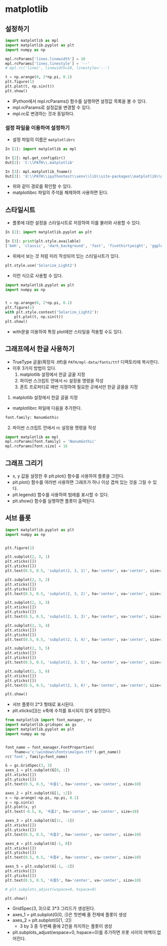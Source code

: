 # matplotlib

## 설정하기
```py
import matplotlib as mpl
import matplotlib.pyplot as plt
import numpy as np

mpl.rcParams['lines.linewidth'] = 10
mpl.rcParams['lines.linestyle'] = '--'
# mpl.rc('lines', linewidth=10, linestyle='--')

t = np.arange(0, 2*np.pi, 0.1)
plt.figure(1)
plt.plot(t, np.sin(t))
plt.show()
```

* IPython에서 mpl.rcParams() 함수를 실행하면 설정값 목록을 볼 수 있다.
* mpl.rcParams로 설정값을 변경할 수 있다.
* mpl.rc로 변경하는 것과 동일하다.

### 설정 파일을 이용하여 설정하기
* 설정 파일의 이름은 `matplotlibrc`

```py
In [1]: import matplotlib as mpl

In [2]: mpl.get_configdir()
Out[2]: 'C:\\PATH\\.matplotlib'

In [3]: mpl.matplotlib_fname()
Out[3]: 'd:\\PATH\\ipythontest\\venv\\lib\\site-packages\\matplotlib\\mpl-data\\matplotlibrc'
```
* 위와 같이 경로를 확인할 수 있다.
* matplotlibrc 파일의 주석을 해제하여 사용하면 된다.

## 스타일시트
* 플롯에 대한 설정을 스타일시트로 저장하여 이를 불러와 사용할 수 있다.

```py
In [2]: import matplotlib.pyplot as plt

In [3]: print(plt.style.available)
['bmh', 'classic', 'dark_background', 'fast', 'fivethirtyeight', 'ggplot', 'grayscale', 'seaborn-bright', 'seaborn-colorblind', 'seaborn-dark-palette', 'seaborn-dark', 'seaborn-darkgrid', 'seaborn-deep', 'seaborn-muted', 'seaborn-notebook', 'seaborn-paper', 'seaborn-pastel', 'seaborn-poster', 'seaborn-talk', 'seaborn-ticks', 'seaborn-white', 'seaborn-whitegrid', 'seaborn', 'Solarize_Light2', '_classic_test']
```
* 위에서 보는 것 처럼 미리 작성되어 있는 스타일시트가 있다.

```py
plt.style.use('Solarize_Light2')
```
* 이런 식으로 사용할 수 있다.

```py
import matplotlib.pyplot as plt
import numpy as np


t = np.arange(0, 2*np.pi, 0.1)
plt.figure(1)
with plt.style.context('Solarize_Light2'):
    plt.plot(t, np.sin(t))
plt.show()
```
* with문을 이용하여 특정 plot에만 스타일을 적용할 수도 있다.

## 그래프에서 한글 사용하기
* TrueType 글꼴(확장자 .ttf)을 `PATH/mpl-data/fonts/ttf` 디렉토리에 복사한다.
* 이후 3가지 방법이 있다.
    1. matplotlib 설정에서 한글 글꼴 지정
    2. 파이썬 스크립트 안에서 rc 설정용 명령을 작성
    3. 폰트 프로퍼티로 매번 지정하여 필요한 곳에서만 한글 글꼴을 지정

1. matplotlib 설정에서 한글 글꼴 지정
* matplotlibrc 파일에 다음을 추가한다.
```py
font.family: NanumGothic
```

2. 파이썬 스크립트 안에서 rc 설정용 명령을 작성
```py
import matplotlib as mpl
mpl.rcParams[font.family] = 'NanumGothic'
mpl.rcParams[font.size] = 16
```

## 그래프 그리기
* x, y 값을 설정한 후 plt.plot() 함수를 사용하여 플롯을 그린다.
* plt.plot() 함수를 여러번 사용하면 그래프가 하나 이상 겹쳐 있는 것을 그릴 수 있다.
* plt.legend() 함수를 사용하여 범례를 표시할 수 있다.
* plt.show() 함수를 실행하면 플롯이 출력된다.

## 서브 플롯
```py
import matplotlib.pyplot as plt
import numpy as np


plt.figure(1)

plt.subplot(2, 3, 1)
plt.xticks([])
plt.yticks([])
plt.text(0.5, 0.5, 'subplot(2, 3, 1)', ha='center', va='center', size=10)

plt.subplot(2, 3, 2)
plt.xticks([])
plt.yticks([])
plt.text(0.5, 0.5, 'subplot(2, 3, 2)', ha='center', va='center', size=10)

plt.subplot(2, 3, 3)
plt.xticks([])
plt.yticks([])
plt.text(0.5, 0.5, 'subplot(2, 3, 3)', ha='center', va='center', size=10)

plt.subplot(2, 3, 4)
plt.xticks([])
plt.yticks([])
plt.text(0.5, 0.5, 'subplot(2, 3, 4)', ha='center', va='center', size=10)

plt.subplot(2, 3, 5)
plt.xticks([])
plt.yticks([])
plt.text(0.5, 0.5, 'subplot(2, 3, 5)', ha='center', va='center', size=10)

plt.subplot(2, 3, 6)
plt.xticks([])
plt.yticks([])
plt.text(0.5, 0.5, 'subplot(2, 3, 6)', ha='center', va='center', size=10)

plt.show()
```
* 서브 플롯이 2*3 형태로 표시된다.
* plt.xticks([])는 x축에 수치를 표시되지 않게 설정한다.

```py
from matplotlib import font_manager, rc
import matplotlib.gridspec as gs
import matplotlib.pyplot as plt
import numpy as np


font_name = font_manager.FontProperties(
    fname=u'c:\windows\Fonts\malgun.ttf').get_name()
rc('font', family=font_name)

G = gs.GridSpec(3, 3)
axes_1 = plt.subplot(G[0, :])
plt.xticks([])
plt.yticks([])
plt.text(0.5, 0.5, '속틀1', ha='center', va='center', size=10)

axes_2 = plt.subplot(G[1, :2])
x = np.arange(-np.pi, np.pi, 0.1)
y = np.sin(x)
plt.plot(x, y)
plt.text(-0.5, 0, '속틀2', ha='center', va='center', size=10)

axes_3 = plt.subplot(G[1:, -1])
plt.xticks([])
plt.yticks([])
plt.text(0.5, 0.5, '속틀3', ha='center', va='center', size=10)

axes_4 = plt.subplot(G[-1, 0])
plt.xticks([])
plt.yticks([])
plt.text(0.5, 0.5, '속틀4', ha='center', va='center', size=10)

axes_5 = plt.subplot(G[-1, -2])
plt.xticks([])
plt.yticks([])
plt.text(0.5, 0.5, '속틀5', ha='center', va='center', size=10)

# plt.subplots_adjust(wspace=0, hspace=0)

plt.show()
```
* GridSpec(3, 3)으로 3*3 그리드가 생성된다.
* axes_1 = plt.subplot(G[0, :])은 첫번째 줄 전체에 플롯이 생성
* axes_2 = plt.subplot(G[1, :2])
    * 3 by 3 중 두번째 줄에 2칸을 차지하는 플롯이 생성
* plt.subplots_adjust(wspace=0, hspace=0)를 추가하면 프롯 사이의 여백이 없어진다.